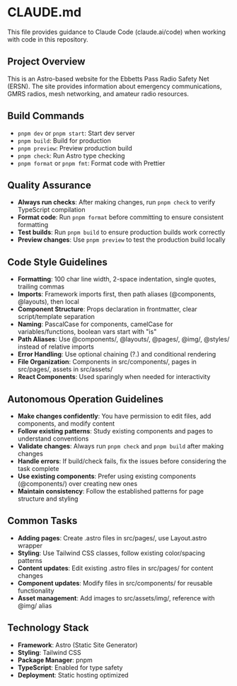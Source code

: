 # CLAUDE.md

This file provides guidance to Claude Code (claude.ai/code) when working with code in this repository.

## Project Overview
This is an Astro-based website for the Ebbetts Pass Radio Safety Net (ERSN). The site provides information about emergency communications, GMRS radios, mesh networking, and amateur radio resources.

## Build Commands
- `pnpm dev` or `pnpm start`: Start dev server
- `pnpm build`: Build for production
- `pnpm preview`: Preview production build
- `pnpm check`: Run Astro type checking
- `pnpm format` or `pnpm fmt`: Format code with Prettier

## Quality Assurance
- **Always run checks**: After making changes, run `pnpm check` to verify TypeScript compilation
- **Format code**: Run `pnpm format` before committing to ensure consistent formatting
- **Test builds**: Run `pnpm build` to ensure production builds work correctly
- **Preview changes**: Use `pnpm preview` to test the production build locally

## Code Style Guidelines
- **Formatting**: 100 char line width, 2-space indentation, single quotes, trailing commas
- **Imports**: Framework imports first, then path aliases (@components, @layouts), then local
- **Component Structure**: Props declaration in frontmatter, clear script/template separation
- **Naming**: PascalCase for components, camelCase for variables/functions, boolean vars start with "is"
- **Path Aliases**: Use @components/, @layouts/, @pages/, @img/, @styles/ instead of relative imports
- **Error Handling**: Use optional chaining (?.) and conditional rendering
- **File Organization**: Components in src/components/, pages in src/pages/, assets in src/assets/
- **React Components**: Used sparingly when needed for interactivity

## Autonomous Operation Guidelines
- **Make changes confidently**: You have permission to edit files, add components, and modify content
- **Follow existing patterns**: Study existing components and pages to understand conventions
- **Validate changes**: Always run `pnpm check` and `pnpm build` after making changes
- **Handle errors**: If build/check fails, fix the issues before considering the task complete
- **Use existing components**: Prefer using existing components (@components/) over creating new ones
- **Maintain consistency**: Follow the established patterns for page structure and styling

## Common Tasks
- **Adding pages**: Create .astro files in src/pages/, use Layout.astro wrapper
- **Styling**: Use Tailwind CSS classes, follow existing color/spacing patterns
- **Content updates**: Edit existing .astro files in src/pages/ for content changes
- **Component updates**: Modify files in src/components/ for reusable functionality
- **Asset management**: Add images to src/assets/img/, reference with @img/ alias

## Technology Stack
- **Framework**: Astro (Static Site Generator)
- **Styling**: Tailwind CSS
- **Package Manager**: pnpm
- **TypeScript**: Enabled for type safety
- **Deployment**: Static hosting optimized